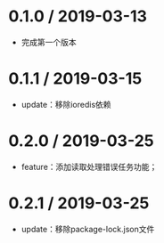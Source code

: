 0.1.0 / 2019-03-13
================================
*   完成第一个版本

0.1.1 / 2019-03-15
================================
*   update：移除ioredis依赖

0.2.0 / 2019-03-25
================================
*   feature：添加读取处理错误任务功能；

0.2.1 / 2019-03-25
================================
*   update：移除package-lock.json文件